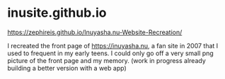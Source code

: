 # inusite.github.io
https://zephireis.github.io/Inuyasha.nu-Website-Recreation/

I recreated the front page of https://inuyasha.nu, a fan site in 2007 that I used to frequent in my early teens.
I could only go off a very small png picture of the front page and my memory.
(work in progress already building a better version with a web app)
